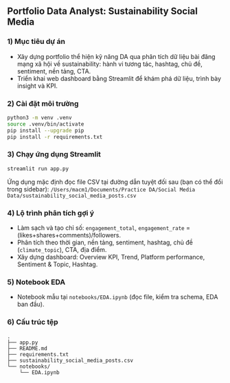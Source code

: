 ## Portfolio Data Analyst: Sustainability Social Media

### 1) Mục tiêu dự án
- Xây dựng portfolio thể hiện kỹ năng DA qua phân tích dữ liệu bài đăng mạng xã hội về sustainability: hành vi tương tác, hashtag, chủ đề, sentiment, nền tảng, CTA.
- Triển khai web dashboard bằng Streamlit để khám phá dữ liệu, trình bày insight và KPI.

### 2) Cài đặt môi trường
```bash
python3 -m venv .venv
source .venv/bin/activate
pip install --upgrade pip
pip install -r requirements.txt
```

### 3) Chạy ứng dụng Streamlit
```bash
streamlit run app.py
```

Ứng dụng mặc định đọc file CSV tại đường dẫn tuyệt đối sau (bạn có thể đổi trong sidebar):
`/Users/macm1/Documents/Practice DA/Social Media Data/sustainability_social_media_posts.csv`

### 4) Lộ trình phân tích gợi ý
- Làm sạch và tạo chỉ số: `engagement_total`, `engagement_rate` = (likes+shares+comments)/followers.
- Phân tích theo thời gian, nền tảng, sentiment, hashtag, chủ đề (`climate_topic`), CTA, địa điểm.
- Xây dựng dashboard: Overview KPI, Trend, Platform performance, Sentiment & Topic, Hashtag.

### 5) Notebook EDA
- Notebook mẫu tại `notebooks/EDA.ipynb` (đọc file, kiểm tra schema, EDA ban đầu).

### 6) Cấu trúc tệp
```
.
├── app.py
├── README.md
├── requirements.txt
├── sustainability_social_media_posts.csv
└── notebooks/
    └── EDA.ipynb
```


